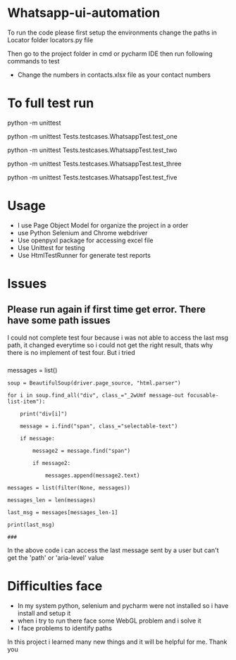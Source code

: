 # Whatsapp-ui-automation

To run the code please first setup the environments
 change the paths in Locator folder locators.py file
 
Then go to the project folder in cmd or pycharm IDE then run following commands to test
* Change the numbers in contacts.xlsx file as your contact numbers

# To full test run 
python -m unittest

python -m unittest Tests.testcases.WhatsappTest.test_one

python -m unittest Tests.testcases.WhatsappTest.test_two

python -m unittest Tests.testcases.WhatsappTest.test_three

python -m unittest Tests.testcases.WhatsappTest.test_five

# Usage
 * I use Page Object Model for organize the project in a order
 * use Python Selenium and Chrome webdriver
 * Use openpyxl package for accessing excel file
 * Use Unittest for testing
 * Use HtmlTestRunner for generate test reports

# Issues 
 ## Please run again if first time get error. There have some path issues
 I could not complete test four because i was not able to access the last msg path,
 it changed everytime so i could not get the right result, thats why there is no implement of test four. But i tried
   
   ###
   
   messages = list()
   
    soup = BeautifulSoup(driver.page_source, "html.parser")
    
    for i in soup.find_all("div", class_="_2wUmf message-out focusable-list-item"):
    
        print("div[i]")
        
        message = i.find("span", class_="selectable-text")
        
        if message:
        
            message2 = message.find("span")
            
            if message2:
            
                messages.append(message2.text)
                
    messages = list(filter(None, messages))
    
    messages_len = len(messages)
    
    last_msg = messages[messages_len-1]
    
    print(last_msg)
    
    ###
    
 In the above code i can access the last message sent by a user but can't get the 'path' or 'aria-level' value
 
# Difficulties face
  * In my system python, selenium and pycharm were not installed so i have install and setup it
  * when i try to run there face some WebGL problem and i solve it
  * I face problems to identify paths
  
In this project i learned many new things and it will be helpful for me. Thank you
